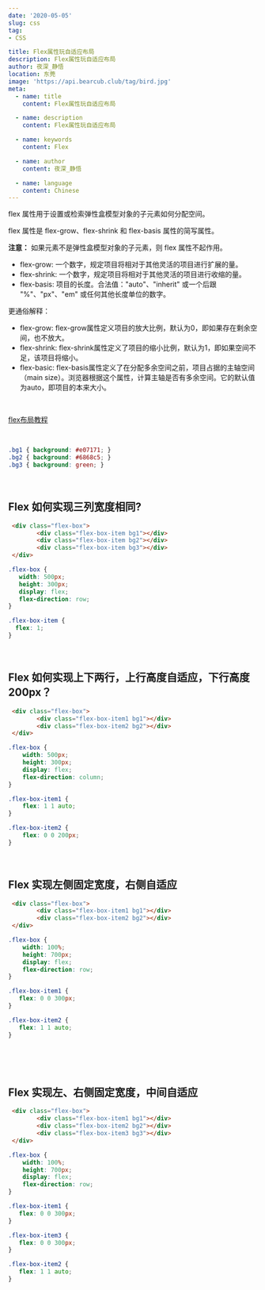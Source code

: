 ```yaml
---
date: '2020-05-05'
slug: css
tag:
- CSS

title: Flex属性玩自适应布局
description: Flex属性玩自适应布局
author: 夜深_静悟
location: 东莞
image: 'https://api.bearcub.club/tag/bird.jpg'
meta:
  - name: title
    content: Flex属性玩自适应布局

  - name: description
    content: Flex属性玩自适应布局

  - name: keywords
    content: Flex

  - name: author
    content: 夜深_静悟

  - name: language
    content: Chinese
---
```


flex 属性用于设置或检索弹性盒模型对象的子元素如何分配空间。

flex 属性是 flex-grow、flex-shrink 和 flex-basis 属性的简写属性。

**注意：** 如果元素不是弹性盒模型对象的子元素，则 flex 属性不起作用。

* flex-grow: 一个数字，规定项目将相对于其他灵活的项目进行扩展的量。       
* flex-shrink: 一个数字，规定项目将相对于其他灵活的项目进行收缩的量。       
* flex-basis:  项目的长度。合法值："auto"、"inherit" 或一个后跟 "%"、"px"、"em" 或任何其他长度单位的数字。 

更通俗解释：

* flex-grow: flex-grow属性定义项目的放大比例，默认为0，即如果存在剩余空间，也不放大。
* flex-shrink: flex-shrink属性定义了项目的缩小比例，默认为1，即如果空间不足，该项目将缩小。
* flex-basic: flex-basis属性定义了在分配多余空间之前，项目占据的主轴空间（main size）。浏览器根据这个属性，计算主轴是否有多余空间。它的默认值为auto，即项目的本来大小。



<br />



[flex布局教程](https://www.runoob.com/w3cnote/flex-grammar.html)



 <br />



```css
.bg1 { background: #e07171; }  
.bg2 { background: #6868c5; }
.bg3 { background: green; }
```



<br />



## Flex 如何实现三列宽度相同?

```html
 <div class="flex-box">
        <div class="flex-box-item bg1"></div>
        <div class="flex-box-item bg2"></div>
        <div class="flex-box-item bg3"></div>
 </div>
```

```css
.flex-box {
   width: 500px;
   height: 300px;
   display: flex;
   flex-direction: row;
}

.flex-box-item {    
  flex: 1;
}
```



<br />



## Flex 如何实现上下两行，上行高度自适应，下行高度 200px？

```html
 <div class="flex-box">
        <div class="flex-box-item1 bg1"></div>
        <div class="flex-box-item2 bg2"></div>
 </div>
```

```css
.flex-box {
    width: 500px;
    height: 300px;
    display: flex;
    flex-direction: column;
}

.flex-box-item1 {
    flex: 1 1 auto;
}

.flex-box-item2 {
    flex: 0 0 200px;
}
```



<br />



## Flex 实现左侧固定宽度，右侧自适应

```html
 <div class="flex-box">
        <div class="flex-box-item1 bg1"></div>
        <div class="flex-box-item2 bg2"></div>
 </div>
```

```css
.flex-box {
    width: 100%;
    height: 700px;
    display: flex;
    flex-direction: row;
}

.flex-box-item1 { 
   flex: 0 0 300px;
}

.flex-box-item2 {
   flex: 1 1 auto;
}
```

​				

<br />



## Flex 实现左、右侧固定宽度，中间自适应

```html
 <div class="flex-box">
        <div class="flex-box-item1 bg1"></div>
        <div class="flex-box-item2 bg2"></div>
        <div class="flex-box-item3 bg3"></div>
 </div>
```

```css
.flex-box {
    width: 100%;
    height: 700px;
    display: flex;
    flex-direction: row;
}

.flex-box-item1 {
   flex: 0 0 300px;
}

.flex-box-item3 {
   flex: 0 0 300px;
}

.flex-box-item2 {
   flex: 1 1 auto;
}
```



